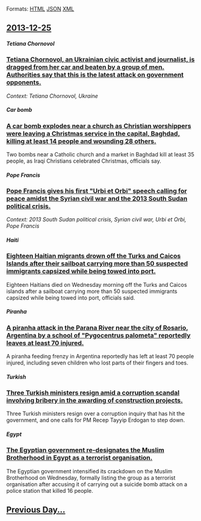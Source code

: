 
Formats: [HTML](2013/12/25/index.html)  [JSON](2013/12/25/index.json)  [XML](2013/12/25/index.xml)  

## [2013-12-25](/news/2013/12/25/index.md)

##### Tetiana Chornovol
### [Tetiana Chornovol, an Ukrainian civic activist and journalist, is dragged from her car and beaten by a group of men. Authorities say that this is the latest attack on government opponents. ](/news/2013/12/25/tetiana-chornovol-an-ukrainian-civic-activist-and-journalist-is-dragged-from-her-car-and-beaten-by-a-group-of-men-authorities-say-that-th.md)
_Context: Tetiana Chornovol, Ukraine_

##### Car bomb
### [A car bomb explodes near a church as Christian worshippers were leaving a Christmas service in the capital, Baghdad, killing at least 14 people and wounding 28 others. ](/news/2013/12/25/a-car-bomb-explodes-near-a-church-as-christian-worshippers-were-leaving-a-christmas-service-in-the-capital-baghdad-killing-at-least-14-peo.md)
Two bombs near a Catholic church and a market in Baghdad kill at least 35 people, as Iraqi Christians celebrated Christmas, officials say.

##### Pope Francis
### [Pope Francis gives his first "Urbi et Orbi" speech calling for peace amidst the Syrian civil war and the 2013 South Sudan political crisis. ](/news/2013/12/25/pope-francis-gives-his-first-urbi-et-orbi-speech-calling-for-peace-amidst-the-syrian-civil-war-and-the-2013-south-sudan-political-crisis.md)
_Context: 2013 South Sudan political crisis, Syrian civil war, Urbi et Orbi, Pope Francis_

##### Haiti
### [Eighteen Haitian migrants drown off the Turks and Caicos Islands after their sailboat carrying more than 50 suspected immigrants capsized while being towed into port. ](/news/2013/12/25/eighteen-haitian-migrants-drown-off-the-turks-and-caicos-islands-after-their-sailboat-carrying-more-than-50-suspected-immigrants-capsized-wh.md)
Eighteen Haitians died on Wednesday morning off the Turks and Caicos islands after a sailboat carrying more than 50 suspected immigrants capsized while being towed into port, officials said.

##### Piranha
### [A piranha attack in the Parana River near the city of Rosario, Argentina by a school of "Pygocentrus palometa" reportedly leaves at least 70 injured. ](/news/2013/12/25/a-piranha-attack-in-the-parana-river-near-the-city-of-rosario-argentina-by-a-school-of-pygocentrus-palometa-reportedly-leaves-at-least-7.md)
A piranha feeding frenzy in Argentina reportedly has left at least 70 people injured, including seven children who lost parts of their fingers and toes.

##### Turkish
### [Three Turkish ministers resign amid a corruption scandal involving bribery in the awarding of construction projects. ](/news/2013/12/25/three-turkish-ministers-resign-amid-a-corruption-scandal-involving-bribery-in-the-awarding-of-construction-projects.md)
Three Turkish ministers resign over a corruption inquiry that has hit the government, and one calls for PM Recep Tayyip Erdogan to step down.

##### Egypt
### [The Egyptian government re-designates the Muslim Brotherhood in Egypt as a terrorist organisation. ](/news/2013/12/25/the-egyptian-government-re-designates-the-muslim-brotherhood-in-egypt-as-a-terrorist-organisation.md)
The Egyptian government intensified its crackdown on the Muslim Brotherhood on Wednesday, formally listing the group as a terrorist organisation after accusing it of carrying out a suicide bomb attack on a police station that killed 16 people.

## [Previous Day...](/news/2013/12/24/index.md)


